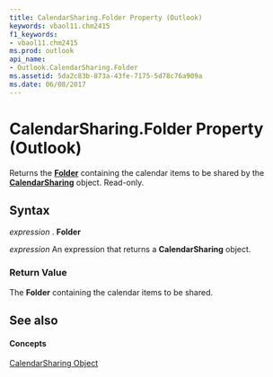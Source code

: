 ```yaml
---
title: CalendarSharing.Folder Property (Outlook)
keywords: vbaol11.chm2415
f1_keywords:
- vbaol11.chm2415
ms.prod: outlook
api_name:
- Outlook.CalendarSharing.Folder
ms.assetid: 5da2c83b-873a-43fe-7175-5d78c76a909a
ms.date: 06/08/2017
---
```



# CalendarSharing.Folder Property (Outlook)

Returns the  **[Folder](folder-object-outlook.md)** containing the calendar items to be shared by the **[CalendarSharing](calendarsharing-object-outlook.md)** object. Read-only.


## Syntax

 _expression_ . **Folder**

 _expression_ An expression that returns a **CalendarSharing** object.


### Return Value

The  **Folder** containing the calendar items to be shared.


## See also


#### Concepts


[CalendarSharing Object](calendarsharing-object-outlook.md)

